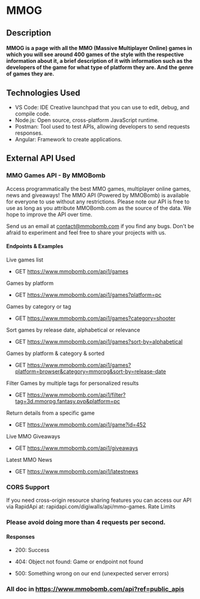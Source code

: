 # MMOG

## Description

#### MMOG is a page with all the MMO (Massive Multiplayer Online) games in which you will see around 400 games of the style with the respective information about it, a brief description of it with information such as the developers of the game for what type of platform they are. And the genre of games they are.

## Technologies Used

- VS Code: IDE Creative launchpad that you can use to edit, debug, and compile code.
- Node.js: Open source, cross-platform JavaScript runtime.
- Postman: Tool used to test APIs, allowing developers to send requests responses.
- Angular: Framework to create applications.

## External API Used

### MMO Games API - By MMOBomb

Access programmatically the best MMO games, multiplayer online games, news and giveaways! The MMO API (Powered by MMOBomb) is available for everyone to use without any restrictions. Please note our API is free to use as long as you attribute MMOBomb.com as the source of the data. We hope to improve the API over time.

Send us an email at contact@mmobomb.com if you find any bugs. Don't be afraid to experiment and feel free to share your projects with us.

#### Endpoints & Examples

Live games list
- GET https://www.mmobomb.com/api1/games

Games by platform
- GET https://www.mmobomb.com/api1/games?platform=pc

Games by category or tag
- GET https://www.mmobomb.com/api1/games?category=shooter

Sort games by release date, alphabetical or relevance
- GET https://www.mmobomb.com/api1/games?sort-by=alphabetical

Games by platform & category & sorted
- GET https://www.mmobomb.com/api1/games?platform=browser&category=mmorpg&sort-by=release-date

Filter Games by multiple tags for personalized results

- GET https://www.mmobomb.com/api1/filter?tag=3d.mmorpg.fantasy.pvp&platform=pc

Return details from a specific game
- GET https://www.mmobomb.com/api1/game?id=452


Live MMO Giveaways
- GET https://www.mmobomb.com/api1/giveaways

Latest MMO News
- GET https://www.mmobomb.com/api1/latestnews


### CORS Support
If you need cross-origin resource sharing features you can access our API via RapidApi at: rapidapi.com/digiwalls/api/mmo-games.
Rate Limits
 ### Please avoid doing more than 4 requests per second.
#### Responses
- 200: Success

- 404: Object not found: Game or endpoint not found

- 500: Something wrong on our end (unexpected server errors)

### All doc in https://www.mmobomb.com/api?ref=public_apis
